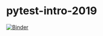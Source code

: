 # pytest-intro-2019

[![Binder](https://mybinder.org/badge_logo.svg)](https://mybinder.org/v2/gh/geomar-tm/pytest-intro-2019/master)
